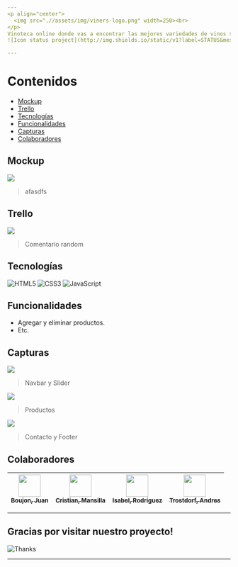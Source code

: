 ```yaml
---
<p align="center">
  <img src=".//assets/img/viners-logo.png" width=250><br>
</p>
Vinoteca online donde vas a encontrar las mejores variedades de vinos sin moverte de tu casa.<br><br>
![Icon status project](http://img.shields.io/static/v1?label=STATUS&message=In%20development&color=RED&style=for-the-badge)

---
```


# Contenidos
- [Mockup](#mockup)
- [Trello](#trello)
- [Tecnologías](#tecnologías)
- [Funcionalidades](#funcionalidades)
- [Capturas](#capturas)
- [Colaboradores](#colaboradores)


## Mockup
![](https://media.ambito.com/p/82e68ee7ebdceda46a90f9d8786c59d4/adjuntos/239/imagenes/040/370/0040370819/730x0/smart/messi-copa-matejpg.jpg)
> afasdfs

## Trello
![](https://elintransigente.com/wp-content/uploads/2022/12/Messi-Argentina-3.jpg)
> Comentario random

## Tecnologías
![HTML5](https://img.shields.io/badge/HTML5-beige?style=for-the-badge&logo=html5)
![CSS3](https://img.shields.io/badge/CSS3-blue?style=for-the-badge&logo=css3)
![JavaScript](https://img.shields.io/badge/Javascript-grey?style=for-the-badge&logo=javascript)

## Funcionalidades
- Agregar y eliminar productos.
- Etc.

## Capturas
![](https://firebasestorage.googleapis.com/v0/b/viners-iniciatec.appspot.com/o/Capturas%2Fcaptura1.png?alt=media&token=b89ff168-b667-44f8-b4c8-010057fe5c43)<br>
> Navbar y Slider

![](https://firebasestorage.googleapis.com/v0/b/viners-iniciatec.appspot.com/o/Capturas%2Fcaptura2.png?alt=media&token=9745d1c5-b5fa-4169-8a00-a54e907dd3bf)<br>
> Productos

![](https://firebasestorage.googleapis.com/v0/b/viners-iniciatec.appspot.com/o/Capturas%2Fcaptura3.png?alt=media&token=d68acf52-bb45-437c-b15d-789c9bac6640)
> Contacto y Footer

## Colaboradores
| [<img src="https://avatars.githubusercontent.com/u/72816896?v=4" width=50><br><sub>Boujon, Juan</sub>](https://github.com/Juan2805) |  [<img src="https://avatars.githubusercontent.com/u/74721434?v=4" width=50><br><sub>Cristian, Mansilla</sub>](https://github.com/cristianmansilla) |  [<img src="https://avatars.githubusercontent.com/u/87336052?v=4" width=50><br><sub>Isabel, Rodríguez</sub>](https://github.com/isardz) | [<img src="https://avatars.githubusercontent.com/u/87342125?v=4" width=50><br><sub>Trostdorf, Andres</sub>](https://github.com/TrostdorfA)
| :---: | :---: | :---: | :---: |

---
<h2>Gracias por visitar nuestro proyecto!</h2>

![Thanks](https://i.gifer.com/origin/b8/b8c864071150cb43902bb8e138d3dc57.gif)

---
